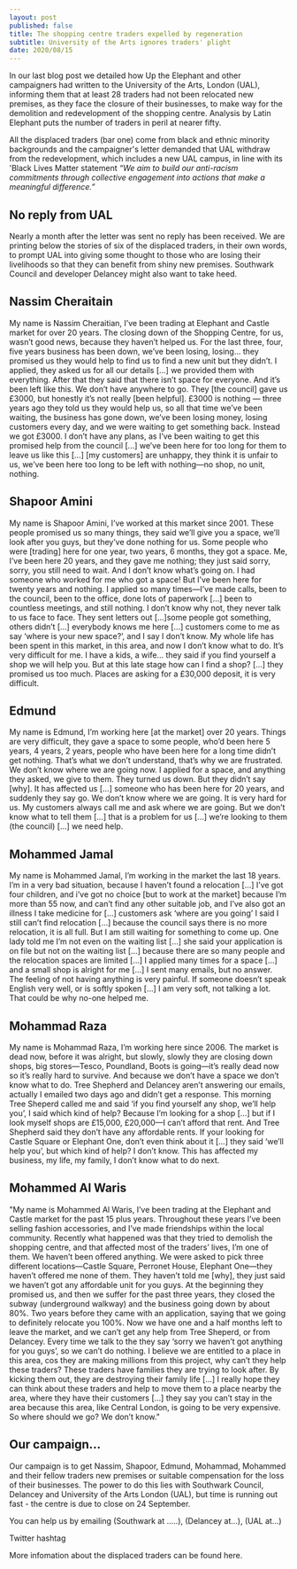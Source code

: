 ```yaml
---
layout: post
published: false
title: The shopping centre traders expelled by regeneration
subtitle: University of the Arts ignores traders' plight
date: 2020/08/15
---
```


In our last blog post we detailed how Up the Elephant and other campaigners had written to the University of the Arts, London (UAL), informing them that at least 28 traders had not been relocated new premises, as they face the closure of their businesses, to make way for the demolition and redevelopment of the shopping centre. Analysis by Latin Elephant puts the number of traders in peril at nearer fifty.

All the displaced traders (bar one) come from black and ethnic minority backgrounds and the campaigner's letter demanded that UAL withdraw from the redevelopment, which includes a new UAL campus, in line with its 'Black Lives Matter statement _“We aim to build our anti-racism commitments through collective engagement into actions that make a meaningful difference.”_

## No reply from UAL

Nearly a month after the letter was sent no reply has been received.  We are printing below the stories of six of the displaced traders, in their own words, to prompt UAL into giving some thought to those who are losing their livelihoods so that they can benefit from shiny new premises.  Southwark Council and developer Delancey might also want to take heed.

## Nassim Cheraitain

My name is Nassim Cheraitian, I’ve been trading at Elephant and Castle market for over 20 years. The closing down of the Shopping Centre, for us, wasn’t good news, because they haven’t helped us. For the last three, four, five years business has been down, we’ve been losing, losing... they promised us they would help to find us to find a new unit but they didn’t. I applied, they asked us for all our details [...] we provided them with everything. After that they said that there isn’t space for everyone. And it’s been left like this. We don’t have anywhere to go. They [the council] gave us £3000, but honestly it’s not really [been helpful]. £3000 is nothing — three years ago they told us they would help us, so all that time we’ve been waiting, the business has gone down, we’ve been losing money, losing customers every day, and we were waiting to get something back. Instead we got £3000. I don’t have any plans, as I’ve been waiting to get this promised help from the council [...] we’ve been here for too long for them to leave us like this [...] [my customers] are unhappy, they think it is unfair to us, we’ve been here too long to be left with nothing—no shop, no unit, nothing.

## Shapoor Amini

My name is Shapoor Amini, I’ve worked at this market since 2001. These people promised us so many things, they said we’ll give you a space, we’ll look after you guys, but they’ve done nothing for us. Some people who were [trading] here for one year, two years, 6 months, they got a space. Me, I’ve been here 20 years, and they gave me nothing; they just said sorry, sorry, you still need to wait. And I don’t know what’s going on. I had someone who worked for me who got a space! But I’ve been here for twenty years and nothing. I applied so many times—I’ve made calls, been to the council, been to the office, done lots of paperwork [...] been to countless meetings, and still nothing. I don’t know why not, they never talk to us face to face. They sent letters out [...]some people got something, others didn’t [...] everybody knows me here [...] customers come to me as say ‘where is your new space?’, and I say I don’t know. My whole life has been spent in this market, in this area, and now I don’t know what to do. It’s very difficult for me. I have a kids, a wife... they said if you find yourself a shop we will help you. But at this late stage how can I find a shop? [...] they promised us too much. Places are asking for a £30,000 deposit, it is very difficult.

## Edmund

My name is Edmund, I’m working here [at the market] over 20 years. Things are very difficult, they gave a space to some people, who’d been here 5 years, 4 years, 2 years, people who have been here for a long time didn’t get nothing. That’s what we don’t understand, that’s why we are frustrated. We don’t know where we are going now. I applied for a space, and anything they asked, we give to them. They turned us down. But they didn’t say [why]. It has affected us [...] someone who has been here for 20 years, and suddenly they say go. We don’t know where we are going. It is very hard for us. My customers always call me and ask where we are going. But we don’t know what to tell them [...] that is a problem for us [...] we’re looking to them (the council) [...] we need help.

## Mohammed Jamal

My name is Mohammed Jamal, I’m working in the market the last 18 years. I’m in a very bad situation, because I haven’t found a relocation [...] I’ve got four children, and i’ve got no choice [but to work at the market] because I’m more than 55 now, and can’t find any other suitable job, and I’ve also got an illness I take medicine for [...] customers ask ‘where are you going’ I said I still can’t find relocation [...] because the council says there is no more relocation, it is all full. But I am still waiting for something to come up. One lady told me I’m not even on the waiting list [...] she said your application is on file but not on the waiting list [...] because there are so many people and the relocation spaces are limited [...] I applied many times for a space [...] and a small shop is alright for me [...] I sent many emails, but no answer. The feeling of not having anything is very painful. If someone doesn’t speak English very well, or is softly spoken [...] I am very soft, not talking a lot. That could be why no-one helped me.

## Mohammad Raza

My name is Mohammad Raza, I’m working here since 2006. The market is dead now, before it was alright, but slowly, slowly they are closing down shops, big stores—Tesco, Poundland, Boots is going—it’s really dead now so it’s really hard to survive. And because we don’t have a space we don’t know what to do. Tree Shepherd and Delancey aren’t answering our emails, actually I emailed two days ago and didn’t get a response. This morning Tree Sheperd called me and said ‘if you find yourself any shop, we’ll help you’, I said which kind of help? Because I’m looking for a shop [...] but if I look myself shops are £15,000, £20,000—I can’t afford that rent. And Tree Shepherd said they don’t have any affordable rents. If your looking for Castle Square or Elephant One, don’t even think about it [...] they said ‘we’ll help you’, but which kind of help? I don’t know. This has affected my business, my life, my family, I don’t know what to do next.

## Mohammed Al Waris

"My name is Mohammed Al Waris, I’ve been trading at the Elephant and Castle market for the past 15 plus years. Throughout these years I’ve been selling fashion accessories, and I’ve made friendships within the local community. Recently what happened was that they tried to demolish the shopping centre, and that affected most of the traders’ lives, I’m one of them. We haven’t been offered anything. We were asked to pick three different locations—Castle Square, Perronet House, Elephant One—they haven’t offered me none of them. They haven’t told me [why], they just said we haven’t got any affordable unit for you guys. At the beginning they promised us, and then we suffer for the past three years, they closed the subway (underground walkway) and the business going down by about 80%. Two years before they came with an application, saying that we going to definitely relocate you 100%. Now we have one and a half months left to leave the market, and we can’t get any help from Tree Sheperd, or from Delancey. Every time we talk to the they say ‘sorry we haven’t got anything for you guys’, so we can’t do nothing. I believe we are entitled to a place in this area, cos they are making millions from this project, why can’t they help these traders? These traders have families they are trying to look after. By kicking them out, they are destroying their family life [...] I really hope they can think about these traders and help to move them to a place nearby the area, where they have their customers [...] they say you can’t stay in the area because this area, like Central London, is going to be very expensive. So where should we go? We don’t know."

## Our campaign...

Our campaign is to get Nassim, Shapoor, Edmund, Mohammad, Mohammed and their fellow traders new premises or suitable compensation for the loss of their businesses.  The power to do this lies with Southwark Council, Delancey and University of the Arts London (UAL), but time is running out fast - the centre is due to close on 24 September.

You can help us by emailing (Southwark at .....), (Delancey at...), (UAL at...)

Twitter hashtag

More infomation about the displaced traders can be found here.
